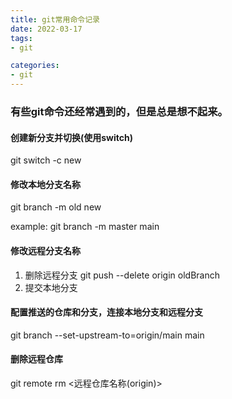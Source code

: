 ```yaml
---
title: git常用命令记录
date: 2022-03-17
tags:
- git

categories:
- git
---
```



### 有些git命令还经常遇到的，但是总是想不起来。

#### 创建新分支并切换(使用switch)
git switch -c new
#### 修改本地分支名称
git branch -m old new 

example: git branch -m master main

#### 修改远程分支名称
1. 删除远程分支
git push --delete origin oldBranch
2. 提交本地分支

#### 配置推送的仓库和分支，连接本地分支和远程分支

git branch --set-upstream-to=origin/main main

#### 删除远程仓库

git remote rm <远程仓库名称(origin)>

